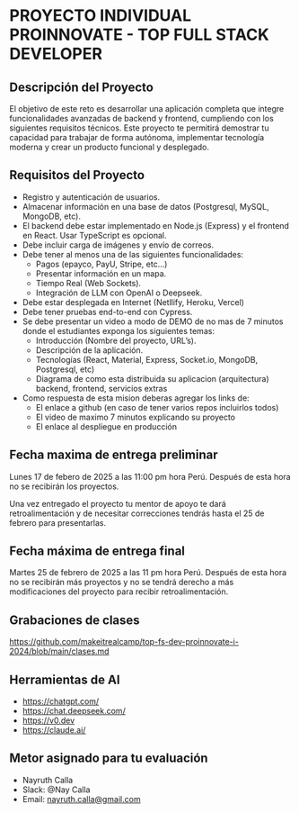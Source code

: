 # PROYECTO INDIVIDUAL PROINNOVATE - TOP FULL STACK DEVELOPER

## Descripción del Proyecto
El objetivo de este reto es desarrollar una aplicación completa que integre funcionalidades avanzadas de backend y frontend, cumpliendo con los siguientes requisitos técnicos. 
Este proyecto te permitirá demostrar tu capacidad para trabajar de forma autónoma, implementar tecnología moderna y crear un producto funcional y desplegado.

## Requisitos del Proyecto
- Registro y autenticación de usuarios.
- Almacenar información en una base de datos (Postgresql, MySQL, MongoDB, etc).
- El backend debe estar implementado en Node.js (Express) y el frontend en React. Usar TypeScript es opcional. 
- Debe incluir carga de imágenes y envío de correos.
- Debe tener al menos una de las siguientes funcionalidades:
  - Pagos (epayco, PayU, Stripe, etc...)
  - Presentar información en un mapa.
  - Tiempo Real (Web Sockets).
  - Integración de LLM con OpenAI o Deepseek. 
- Debe estar desplegada en Internet (Netllify, Heroku, Vercel)
- Debe tener pruebas end-to-end con Cypress.
- Se debe presentar un video a modo de DEMO de no mas de 7 minutos donde el estudiantes exponga los siguientes temas:
	- Introducción (Nombre del proyecto, URL’s).
	- Descripción de la aplicación.
	- Tecnologías (React, Material, Express, Socket.io, MongoDB, Postgresql, etc)
	- Diagrama de como esta distribuida su aplicacion (arquitectura) backend, frontend, servicios extras
- Como respuesta de esta mision deberas agregar los links de:
	- El enlace a github (en caso de tener varios repos incluirlos todos)
	- El video de maximo 7 minutos explicando su proyecto
	- El enlace al despliegue en producción

## Fecha maxima de entrega preliminar

Lunes 17 de febero de 2025 a las 11:00 pm hora Perú. Después de esta hora no se recibirán los proyectos. 

Una vez entregado el proyecto tu mentor de apoyo te dará retroalimentación y de necesitar correcciones tendrás hasta el 25 de febrero para presentarlas. 

## Fecha máxima de entrega final

Martes 25 de febrero de 2025 a las 11 pm hora Perú. Después de esta hora no se recibirán más proyectos y no se tendrá derecho a más modificaciones del proyecto para recibir retroalimentación. 

## Grabaciones de clases

https://github.com/makeitrealcamp/top-fs-dev-proinnovate-i-2024/blob/main/clases.md 

## Herramientas de AI

- https://chatgpt.com/
- https://chat.deepseek.com/ 
- https://v0.dev 
- https://claude.ai/ 

## Metor asignado para tu evaluación

- Nayruth Calla
- Slack: @Nay Calla
- Email: nayruth.calla@gmail.com 
